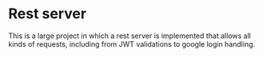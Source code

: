 # Rest server

This is a large project in which a rest server is implemented that allows all kinds of requests, including from JWT validations to google login handling.

